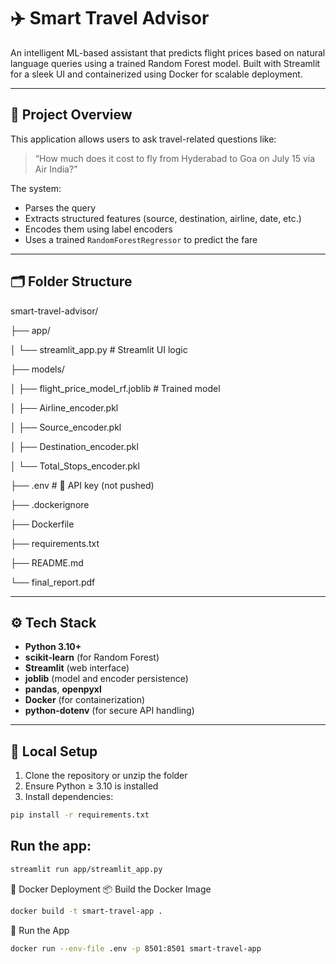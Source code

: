 # ✈️ Smart Travel Advisor

An intelligent ML-based assistant that predicts flight prices based on natural language queries using a trained Random Forest model. Built with Streamlit for a sleek UI and containerized using Docker for scalable deployment.

---

## 📌 Project Overview

This application allows users to ask travel-related questions like:

> “How much does it cost to fly from Hyderabad to Goa on July 15 via Air India?”

The system:
- Parses the query
- Extracts structured features (source, destination, airline, date, etc.)
- Encodes them using label encoders
- Uses a trained `RandomForestRegressor` to predict the fare

---

## 🗂️ Folder Structure

smart-travel-advisor/

├── app/

│ └── streamlit_app.py # Streamlit UI logic

├── models/

│ ├── flight_price_model_rf.joblib # Trained model

│ ├── Airline_encoder.pkl

│ ├── Source_encoder.pkl

│ ├── Destination_encoder.pkl

│ └── Total_Stops_encoder.pkl

├── .env # 🔐 API key (not pushed)

├── .dockerignore

├── Dockerfile

├── requirements.txt

├── README.md

└── final_report.pdf


---

## ⚙️ Tech Stack

- **Python 3.10+**
- **scikit-learn** (for Random Forest)
- **Streamlit** (web interface)
- **joblib** (model and encoder persistence)
- **pandas**, **openpyxl**
- **Docker** (for containerization)
- **python-dotenv** (for secure API handling)

---

## 🔧 Local Setup

1. Clone the repository or unzip the folder
2. Ensure Python ≥ 3.10 is installed
3. Install dependencies:
```bash
pip install -r requirements.txt
```


##  Run the app:
```bash
streamlit run app/streamlit_app.py
```

🐳 Docker Deployment
📦 Build the Docker Image

```bash
docker build -t smart-travel-app .
```


🚀 Run the App

```bash
docker run --env-file .env -p 8501:8501 smart-travel-app
```
 
 
